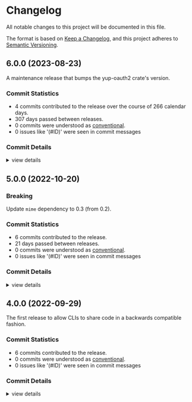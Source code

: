 # Changelog

All notable changes to this project will be documented in this file.

The format is based on [Keep a Changelog](https://keepachangelog.com/en/1.0.0/),
and this project adheres to [Semantic Versioning](https://semver.org/spec/v2.0.0.html).

## 6.0.0 (2023-08-23)

A maintenance release that bumps the yup-oauth2 crate's version.

### Commit Statistics

<csr-read-only-do-not-edit/>

 - 4 commits contributed to the release over the course of 266 calendar days.
 - 307 days passed between releases.
 - 0 commits were understood as [conventional](https://www.conventionalcommits.org).
 - 0 issues like '(#ID)' were seen in commit messages

### Commit Details

<csr-read-only-do-not-edit/>

<details><summary>view details</summary>

 * **Uncategorized**
    - Update changelog prior to common crate releases ([`0cf81f1`](https://github.com/Byron/google-apis-rs/commit/0cf81f1df4fa79b8eaffdb56d892d392dc580812))
    - Bump yup-oauth2 to the latest version, bringing in `hyper-rustls` v0.24. ([`58189b3`](https://github.com/Byron/google-apis-rs/commit/58189b31498fb324175721ab5bb46e8e12379636))
    - Merge branch 'update_yup_oauth' ([`5f601f8`](https://github.com/Byron/google-apis-rs/commit/5f601f89074d9f944aa1bc0db26ae14a0808d265))
    - Update yup-oauth2 to 8.0.0. ([`c6039c0`](https://github.com/Byron/google-apis-rs/commit/c6039c085db68835757bc5c9c09000ef5b18164a))
</details>

## 5.0.0 (2022-10-20)

### Breaking

Update `mime` dependency to 0.3 (from 0.2).

### Commit Statistics

<csr-read-only-do-not-edit/>

 - 6 commits contributed to the release.
 - 21 days passed between releases.
 - 0 commits were understood as [conventional](https://www.conventionalcommits.org).
 - 0 issues like '(#ID)' were seen in commit messages

### Commit Details

<csr-read-only-do-not-edit/>

<details><summary>view details</summary>

 * **Uncategorized**
    - Release google-clis-common v5.0.0 ([`83072ad`](https://github.com/Byron/google-apis-rs/commit/83072adb69c576571672b310c5935d3ee9aa14e5))
    - Update apis-common crate changelog prior to release ([`065bd8d`](https://github.com/Byron/google-apis-rs/commit/065bd8d1b19f1450ff96a49981243843f8dfa2a0))
    - Merge branch 'refactor' ([`d202c95`](https://github.com/Byron/google-apis-rs/commit/d202c95aa4b6ed4c159b4b3e2f754bf176234f5c))
    - Add default impl to InvalidOptionsError ([`b706de7`](https://github.com/Byron/google-apis-rs/commit/b706de7a9569f182d022b097f8eb42677815808a))
    - Cargo clippy --fix google-clis-common ([`f4317a2`](https://github.com/Byron/google-apis-rs/commit/f4317a2968238eb0837bb88e65de4cee387d500f))
    - Update mime dependency in google-clis-common ([`85e0d28`](https://github.com/Byron/google-apis-rs/commit/85e0d284d1551d1809e6883a3a18b8ce62f7b831))
</details>

## 4.0.0 (2022-09-29)

The first release to allow CLIs to share code in a backwards compatible fashion.

### Commit Statistics

<csr-read-only-do-not-edit/>

 - 6 commits contributed to the release.
 - 0 commits were understood as [conventional](https://www.conventionalcommits.org).
 - 0 issues like '(#ID)' were seen in commit messages

### Commit Details

<csr-read-only-do-not-edit/>

<details><summary>view details</summary>

 * **Uncategorized**
    - Release google-clis-common v4.0.0 ([`cd640a9`](https://github.com/Byron/google-apis-rs/commit/cd640a94a0f74a41982cc721d39e7681b4dc7037))
    - Explicitly version strsim dependency to allow publish ([`b8555d6`](https://github.com/Byron/google-apis-rs/commit/b8555d6982e92af21e2bb38d2de7b2f636d7b3cc))
    - Prepare changelog ([`6aab198`](https://github.com/Byron/google-apis-rs/commit/6aab1989e113a089e2c10fda48174dc9200cea8e))
    - Merge branch 'common-cli-crate' ([`4c4d96d`](https://github.com/Byron/google-apis-rs/commit/4c4d96d3c2028497de2b2e86f94f79a9d6b371bb))
    - Run only tests that are actually used/implemented ([`a1e6496`](https://github.com/Byron/google-apis-rs/commit/a1e6496ccdeaa8a0d799c53ed3b95fca5b7fc7c9))
    - Add google-clis-common crate ([`322ea69`](https://github.com/Byron/google-apis-rs/commit/322ea698c365f1a713bc54d5aae9ffb92d9e646b))
</details>

